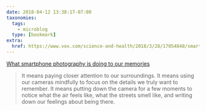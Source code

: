 ```yaml
---
date: 2018-04-12 13:38:17-07:00
taxonomies:
  tags:
    - microblog
  type: [bookmark]
extra:
  href: https://www.vox.com/science-and-health/2018/3/28/17054848/smartphones-photos-memory-research-psychology-attention
---
```

[What smartphone photography is doing to our memories](https://www.vox.com/science-and-health/2018/3/28/17054848/smartphones-photos-memory-research-psychology-attention)

> It means paying closer attention to our surroundings. It means using our cameras mindfully to focus on the details we truly want to remember. It means putting down the camera for a few moments to notice what the air feels like, what the streets smell like, and writing down our feelings about being there.
